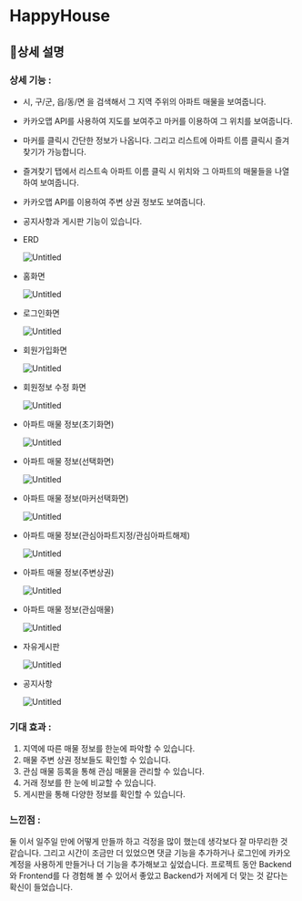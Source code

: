 # HappyHouse

## 📃상세 설명

### 상세 기능 :

- 시, 구/군, 읍/동/면 을 검색해서 그 지역 주위의 아파트 매물을 보여줍니다.
- 카카오맵 API를 사용하여 지도를 보여주고 마커를 이용하여 그 위치를 보여줍니다.
- 마커를 클릭시 간단한 정보가 나옵니다. 그리고 리스트에 아파트 이름 클릭시 즐겨찾기가 가능합니다.
- 즐겨찾기 탭에서 리스트속 아파트 이름 클릭 시 위치와 그 아파트의 매물들을 나열하여 보여줍니다.
- 카카오맵 API를 이용하여 주변 상권 정보도 보여줍니다.
- 공지사항과 게시판 기능이 있습니다.

- ERD
    
    ![Untitled](https://s3-us-west-2.amazonaws.com/secure.notion-static.com/9bc697c0-df63-4f29-b445-9952261935f9/Untitled.png)
    

- 홈화면
    
    ![Untitled](https://s3-us-west-2.amazonaws.com/secure.notion-static.com/7cf1a1dc-9da0-4caf-8c50-bece8f17ce06/Untitled.png)
    

- 로그인화면
    
    ![Untitled](https://s3-us-west-2.amazonaws.com/secure.notion-static.com/682c970d-9bc3-4d0e-b6b5-1c452339ae9e/Untitled.png)
    

- 회원가입화면
    
    ![Untitled](https://s3-us-west-2.amazonaws.com/secure.notion-static.com/a9f468cc-4398-4456-8887-6d4ed7eba3ba/Untitled.png)
    

- 회원정보 수정 화면
    
    ![Untitled](https://s3-us-west-2.amazonaws.com/secure.notion-static.com/8f4a1ecd-c645-479b-9649-64aa81b006f4/Untitled.png)
    

- 아파트 매물 정보(초기화면)
    
    ![Untitled](https://s3-us-west-2.amazonaws.com/secure.notion-static.com/f7482c82-17f2-47ce-aaf0-c37831aca5c5/Untitled.png)
    

- 아파트 매물 정보(선택화면)
    
    ![Untitled](https://s3-us-west-2.amazonaws.com/secure.notion-static.com/36036aa9-da9b-4c95-9676-6c352609b57e/Untitled.png)
    

- 아파트 매물 정보(마커선택화면)
    
    ![Untitled](https://s3-us-west-2.amazonaws.com/secure.notion-static.com/5daec066-3afc-4f98-831c-026450cba259/Untitled.png)
    

- 아파트 매물 정보(관심아파트지정/관심아파트해제)
    
    ![Untitled](https://s3-us-west-2.amazonaws.com/secure.notion-static.com/e0184357-dde1-4464-947e-29b8dd67c00d/Untitled.png)
    

- 아파트 매물 정보(주변상권)
    
    ![Untitled](https://s3-us-west-2.amazonaws.com/secure.notion-static.com/c74d5b0b-163e-4fee-a0b5-d13e8daa52d1/Untitled.png)
    

- 아파트 매물 정보(관심매물)
    
    ![Untitled](https://s3-us-west-2.amazonaws.com/secure.notion-static.com/00b27079-eb52-400f-8d59-21a4f85bf3a9/Untitled.png)
    

- 자유게시판
    
    ![Untitled](https://s3-us-west-2.amazonaws.com/secure.notion-static.com/82210802-434e-4f0a-966a-d70a97bba028/Untitled.png)
    

- 공지사항
    
    ![Untitled](https://s3-us-west-2.amazonaws.com/secure.notion-static.com/7b4aea40-c5a9-4382-82cf-07b579c06837/Untitled.png)
    

### 기대 효과 :

1. 지역에 따른 매물 정보를 한눈에 파악할 수 있습니다.
2. 매물 주변 상권 정보들도 확인할 수 있습니다.
3. 관심 매물 등록을 통해 관심 매물을 관리할 수 있습니다.
4. 거래 정보를 한 눈에 비교할 수 있습니다.
5. 게시판을 통해 다양한 정보를 확인할 수 있습니다.

### 느낀점 :

 둘 이서 일주일 만에 어떻게 만들까 하고 걱정을 많이 했는데 생각보다 잘 마무리한 것 같습니다. 그리고 시간이 조금만 더 있었으면 댓글 기능을 추가하거나 로그인에 카카오 계정을 사용하게 만들거나 더 기능을 추가해보고 싶었습니다. 프로젝트 동안 Backend와 Frontend를 다 경험해 볼 수 있어서 좋았고 Backend가 저에게 더 맞는 것 같다는 확신이 들었습니다.
